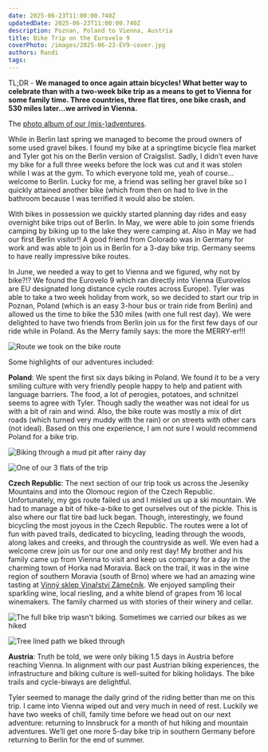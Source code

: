 ```yaml
---
date: 2025-06-23T11:00:00.740Z
updatedDate: 2025-06-23T11:00:00.740Z
description: Poznan, Poland to Vienna, Austria
title: Bike Trip on the Eurovelo 9
coverPhoto: /images/2025-06-23-EV9-cover.jpg
authors: Randi
tags:
---
```


TL;DR  -  **We managed to once again attain bicycles! What better way to celebrate than with a two-week bike trip as a means to get to Vienna for some family time. Three countries, three flat tires, one bike crash, and 530 miles later…we arrived in Vienna.**

The [photo album of our (mis-)adventures](https://photos.app.goo.gl/e2ykmaqTKyPqthxA9).

While in Berlin last spring we managed to become the proud owners of some used gravel bikes. I found my bike at a springtime bicycle flea market and Tyler got his on the Berlin version of Craigslist. Sadly, I didn’t even have my bike for a full three weeks before the lock was cut and it was stolen while I was at the gym. To which everyone told me, yeah of course…welcome to Berlin. Lucky for me, a friend was selling her gravel bike so I quickly attained another bike (which from then on had to live in the bathroom because I was terrified it would also be stolen. 

With bikes in possession we quickly started planning day rides and easy overnight bike trips out of Berlin. In May, we were able to join some friends camping by biking up to the lake they were camping at. Also in May we had our first Berlin visitor!! A good friend from Colorado was in Germany for work and was able to join us in Berlin for a 3-day bike trip. Germany seems to have really impressive bike routes.

In June, we needed a way to get to Vienna and we figured, why not by bike?!? We found the Eurovelo 9 which ran directly into Vienna (Eurovelos are EU designated long distance cycle routes across Europe). Tyler was able to take a two week holiday from work, so we decided to start our trip in Poznan, Poland (which is an easy 3-hour bus or train ride from Berlin) and allowed us the time to bike the 530 miles (with one full rest day). We were delighted to have two friends from Berlin join us for the first few days of our ride while in Poland. As the Merry family says: the more the MERRY-er!!!

![Route we took on the bike route](/images/2025-6-EV9-Route.png)

Some highlights of our adventures included:

**Poland**: We spent the first six days biking in Poland. We found it to be a very smiling culture with very friendly people happy to help and patient with language barriers. The food, a lot of perogies, potatoes, and schnitzel seems to agree with Tyler. Though sadly the weather was not ideal for us with a bit of rain and wind. Also, the bike route was mostly a mix of dirt roads (which turned very muddy with the rain) or on streets with other cars (not ideal). Based on this one experience, I am not sure I would recommend Poland for a bike trip. 

![Biking through a mud pit after rainy day](/images/2025-06-biking-through-mud.jpg)

![One of our 3 flats of the trip](/images/2025-06-EV9-Fixing-Flat.jpg)

**Czech Republic**: The next section of our trip took us across the Jeseníky Mountains and into the Olomouc region of the Czech Republic. Unfortunately, my gps route failed us and I misled us up a ski mountain. We had to manage a bit of hike-a-bike to get ourselves out of the pickle. This is also where our flat tire bad luck began. Though, interestingly, we found bicycling the most joyous in the Czech Republic. The routes were a lot of fun with paved trails, dedicated to bicycling, leading through the woods, along lakes and creeks, and through the countryside as well. We even had a welcome crew join us for our one and only rest day! My brother and his family came up from Vienna to visit and keep us company for a day in the charming town of Horka nad Moravia. Back on the trail, it was in the wine region of southern Moravia (south of Brno) where we had an amazing wine tasting at [Vinný sklep Vinařství Zámečník](https://www.vinozamecnik.cz/). We enjoyed sampling their sparkling wine, local riesling, and a white blend of grapes from 16 local winemakers. The family charmed us with stories of their winery and cellar.

![The full bike trip wasn't biking. Sometimes we carried our bikes as we hiked](/images/2025-06-EV6-Hike-a-Bike.jpg)

![Tree lined path we biked through](/images/2025-06-EV6-Pretty-Path.jpg)

**Austria**: Truth be told, we were only biking 1.5 days in Austria before reaching Vienna. In alignment with our past Austrian biking experiences, the infrastructure and biking culture is well-suited for biking holidays. The bike trails and cycle-biways are delightful. 

Tyler seemed to manage the daily grind of the riding better than me on this trip. I came into Vienna wiped out and very much in need of rest. Luckily we have two weeks of chill, family time before we head out on our next adventure: returning to Innsbruck for a month of hut hiking and mountain adventures. We’ll get one more 5-day bike trip in southern Germany before returning to Berlin for the end of summer. 
